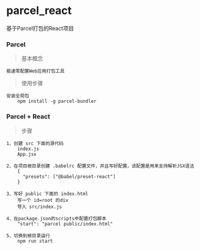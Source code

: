 # parcel_react
基于Parcel打包的React项目

### Parcel

> 基本概念

```
极速零配置Web应用打包工具
```

> 使用步骤

```
安装全局包 
	npm install -g parcel-bundler
```

### Parcel + React

> 步骤

```
1、创建 src 下面的源代码
	index.js
	App.jsx
	
2、在项目根目录创建 .babelrc 配置文件，并且写好配置，该配置是用来支持解析JSX语法
	{
      "presets": ["@babel/preset-react"]
    }
    
3、写好 public 下面的 index.html
	写一个 id=root 的div
	导入 src/index.js

4、在package.json的scripts中配置打包脚本
	"start": "parcel public/index.html"
	
5、切换到根目录运行
	npm run start
```

